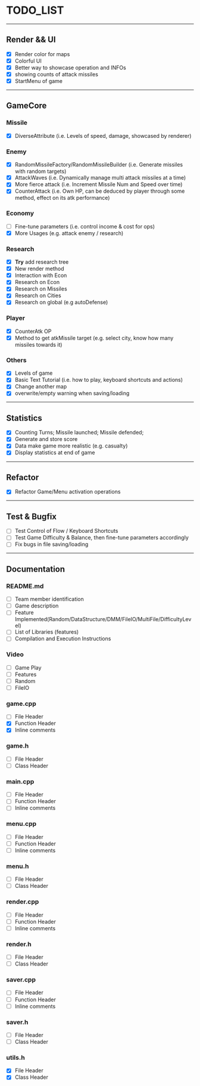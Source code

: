 # TODO_LIST

---

## Render && UI

- [x] Render color for maps
- [x] Colorful UI
- [x] Better way to showcase operation and INFOs
- [x] showing counts of attack missiles
- [x] StartMenu of game

---

## GameCore

### Missile

- [x] DiverseAttribute (i.e. Levels of speed, damage, showcased by renderer)

### Enemy

- [x] RandomMissileFactory/RandomMissileBuilder (i.e. Generate missiles with random targets)
- [x] AttackWaves (i.e. Dynamically manage multi attack missiles at a time)
- [x] More fierce attack (i.e. Increment Missile Num and Speed over time)
- [x] CounterAttack (i.e. Own HP, can be deduced by player through some method, effect on its atk performance)

### Economy

- [ ] Fine-tune parameters (i.e. control income & cost for ops)
- [x] More Usages (e.g. attack enemy / research)

### Research

- [x] **Try** add research tree
- [x] New render method
- [x] Interaction with Econ
- [x] Research on Econ
- [x] Research on Missiles
- [x] Research on Cities
- [x] Research on global (e.g autoDefense)

### Player

- [x] CounterAtk OP
- [x] Method to get atkMissile target (e.g. select city, know how many missiles towards it)

### Others

- [x] Levels of game
- [x] Basic Text Tutorial (i.e. how to play, keyboard shortcuts and actions)
- [x] Change another map
- [x] overwrite/empty warning when saving/loading

---

## Statistics

- [x] Counting Turns; Missile launched; Missile defended;
- [x] Generate and store score
- [x] Data make game more realistic (e.g. casualty)
- [x] Display statistics at end of game

---

## Refactor

- [x] Refactor Game/Menu activation operations

---

## Test & Bugfix

- [ ] Test Control of Flow / Keyboard Shortcuts
- [ ] Test Game Difficulty & Balance, then fine-tune parameters accordingly
- [ ] Fix bugs in file saving/loading

---

## Documentation

### README.md

- [ ] Team member identification
- [ ] Game description
- [ ] Feature Implemented(Random/DataStructure/DMM/FileIO/MultiFile/DifficultyLevel)
- [ ] List of Libraries (features)
- [ ] Compilation and Execution Instructions

### Video

- [ ] Game Play
- [ ] Features
- [ ] Random
- [ ] FileIO

### game.cpp

- [ ] File Header
- [x] Function Header
- [x] Inline comments

### game.h

- [ ] File Header
- [ ] Class Header

### main.cpp

- [ ] File Header
- [ ] Function Header
- [ ] Inline comments

### menu.cpp

- [ ] File Header
- [ ] Function Header
- [ ] Inline comments

### menu.h

- [ ] File Header
- [ ] Class Header

### render.cpp

- [ ] File Header
- [ ] Function Header
- [ ] Inline comments

### render.h

- [ ] File Header
- [ ] Class Header

### saver.cpp

- [ ] File Header
- [ ] Function Header
- [ ] Inline comments

### saver.h

- [ ] File Header
- [ ] Class Header

### utils.h

- [x] File Header
- [x] Class Header

